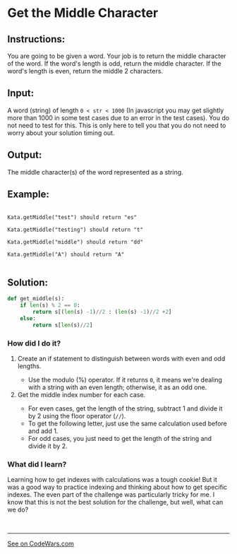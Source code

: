 <h1><strong>Get the Middle Character</strong></h1>

<h2><strong>Instructions:</strong></h2>

<p>You are going to be given a word. Your job is to return the middle character of the word. If the word's length is odd, return the middle character. If the word's length is even, return the middle 2 characters.</p>

<h2><strong>Input:</strong></h2>
<p>A word (string) of length <code>0 < str < 1000</code> (In javascript you may get slightly more than 1000 in some test cases due to an error in the test cases). You do not need to test for this. This is only here to tell you that you do not need to worry about your solution timing out.</p>
<h2><strong>Output:</strong></h2>

<p>The middle character(s) of the word represented as a string.</p>

<h2><strong>Example:</strong></h2>

<pre>
    <code>
Kata.getMiddle("test") should return "es"

Kata.getMiddle("testing") should return "t"

Kata.getMiddle("middle") should return "dd"

Kata.getMiddle("A") should return "A"
    </code>
</pre>

<h2><strong>Solution:</strong></h2>

``` python
def get_middle(s):
    if len(s) % 2 == 0:
        return s[(len(s) -1)//2 : (len(s) -1)//2 +2]
    else:
        return s[len(s)//2]
```

<h3><b>How did I do it?</b></h3>
<p>
    <ol>
    <li> Create an if statement to distinguish between words with even and odd lengths.</li>
        <ul>
            <li>Use the modulo (%) operator. If it returns <code>0</code>, it means we're dealing with a string with an even length; otherwise, it as an odd one. </li>
            </ul>
    <li> Get the middle index number for each case.</li>
        <ul>
            <li>For even cases, get the length of the string, subtract 1 and divide it by 2 using the floor operator (<code>//</code>).</li>
            <li>To get the following letter, just use the same calculation used before and add 1.
            <li>For odd cases, you just need to get the length of the string and divide it by 2.
        </ul>
    </ol>
</p>

<h3><strong>What did I learn?</strong></h3>
<p>Learning how to get indexes with calculations was a tough cookie! But it was a good way to practice indexing and thinking about how to get specific indexes. The even part of the challenge was particularly tricky for me. I know that this is not the best solution for the challenge, but well, what can we do?</p>
<br>

<hr>
<a href='https://www.codewars.com/kata/5502c9e7b3216ec63c0001aa/train/python'>See on CodeWars.com</a>